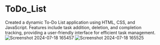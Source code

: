# ToDo_List
Created a dynamic To-Do List application using HTML, CSS, and JavaScript. Features include task addition, deletion, and completion tracking, providing a user-friendly interface for efficient task management.
![Screenshot 2024-07-18 165457](https://github.com/user-attachments/assets/a76cfe1f-1bbf-4e73-8f22-bae88c6de1d5)
![Screenshot 2024-07-18 165525](https://github.com/user-attachments/assets/e7d276f6-cec7-42af-9b65-5e78696a614f)
